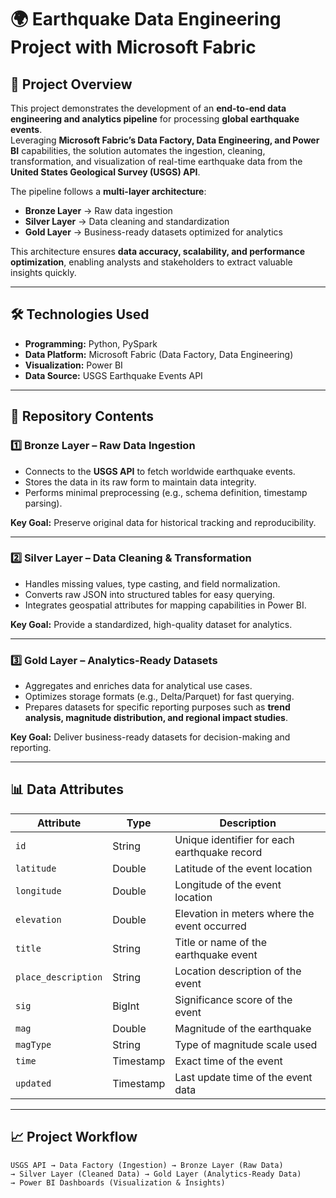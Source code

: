 # 🌍 Earthquake Data Engineering Project with Microsoft Fabric

## 📌 Project Overview
This project demonstrates the development of an **end-to-end data engineering and analytics pipeline** for processing **global earthquake events**.  
Leveraging **Microsoft Fabric’s Data Factory, Data Engineering, and Power BI** capabilities, the solution automates the ingestion, cleaning, transformation, and visualization of real-time earthquake data from the **United States Geological Survey (USGS) API**.

The pipeline follows a **multi-layer architecture**:
- **Bronze Layer** → Raw data ingestion
- **Silver Layer** → Data cleaning and standardization
- **Gold Layer** → Business-ready datasets optimized for analytics

This architecture ensures **data accuracy, scalability, and performance optimization**, enabling analysts and stakeholders to extract valuable insights quickly.

---

## 🛠️ Technologies Used
- **Programming:** Python, PySpark  
- **Data Platform:** Microsoft Fabric (Data Factory, Data Engineering)  
- **Visualization:** Power BI  
- **Data Source:** USGS Earthquake Events API  

---

## 📂 Repository Contents

### 1️⃣ Bronze Layer – Raw Data Ingestion
- Connects to the **USGS API** to fetch worldwide earthquake events.  
- Stores the data in its raw form to maintain data integrity.  
- Performs minimal preprocessing (e.g., schema definition, timestamp parsing).  

**Key Goal:** Preserve original data for historical tracking and reproducibility.

---

### 2️⃣ Silver Layer – Data Cleaning & Transformation
- Handles missing values, type casting, and field normalization.  
- Converts raw JSON into structured tables for easy querying.  
- Integrates geospatial attributes for mapping capabilities in Power BI.  

**Key Goal:** Provide a standardized, high-quality dataset for analytics.

---

### 3️⃣ Gold Layer – Analytics-Ready Datasets
- Aggregates and enriches data for analytical use cases.  
- Optimizes storage formats (e.g., Delta/Parquet) for fast querying.  
- Prepares datasets for specific reporting purposes such as **trend analysis, magnitude distribution, and regional impact studies**.  

**Key Goal:** Deliver business-ready datasets for decision-making and reporting.

---

## 📊 Data Attributes

| Attribute           | Type     | Description |
|---------------------|----------|-------------|
| `id`                | String   | Unique identifier for each earthquake record |
| `latitude`          | Double   | Latitude of the event location |
| `longitude`         | Double   | Longitude of the event location |
| `elevation`         | Double   | Elevation in meters where the event occurred |
| `title`             | String   | Title or name of the earthquake event |
| `place_description` | String   | Location description of the event |
| `sig`               | BigInt   | Significance score of the event |
| `mag`               | Double   | Magnitude of the earthquake |
| `magType`           | String   | Type of magnitude scale used |
| `time`              | Timestamp| Exact time of the event |
| `updated`           | Timestamp| Last update time of the event data |

---

## 📈 Project Workflow

```plaintext
USGS API → Data Factory (Ingestion) → Bronze Layer (Raw Data)
→ Silver Layer (Cleaned Data) → Gold Layer (Analytics-Ready Data)
→ Power BI Dashboards (Visualization & Insights)
